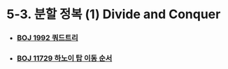 # 5-3. 분할 정복 (1) Divide and Conquer



- ### [BOJ 1992 쿼드트리](https://github.com/jungtaeyong/alstudy2/blob/ty/5-3%20분할%20정복%20(1)/baekjoon%201992%20쿼드트리.md)

- ### [BOJ 11729 하노이 탑 이동 순서](https://github.com/jungtaeyong/alstudy2/blob/ty/5-3%20분할%20정복%20(1)/baekjoon%2011729%20하노이%20탑%20이동%20순서.md)

  

  ### 